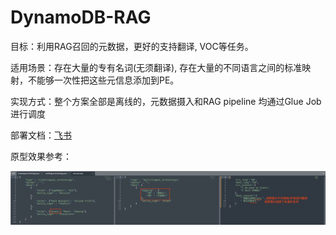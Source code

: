 # DynamoDB-RAG

目标：利用RAG召回的元数据，更好的支持翻译, VOC等任务。

适用场景：存在大量的专有名词(无须翻译), 存在大量的不同语言之间的标准映射，不能够一次性把这些元信息添加到PE。

实现方式：整个方案全部是离线的，元数据摄入和RAG pipeline 均通过Glue Job进行调度

部署文档：[飞书](https://amzn-chn.feishu.cn/docx/HxO8dK41UosPFvxAylScW6Xunah?from=from_copylink)

原型效果参考：

![example](./example.png)
